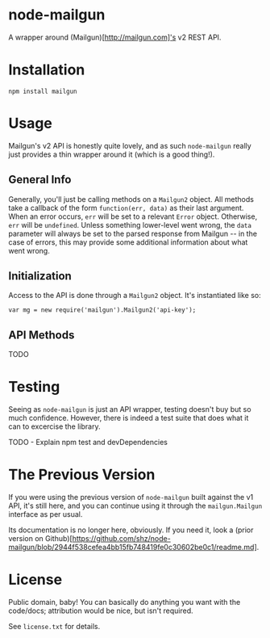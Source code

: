 # node-mailgun

A wrapper around (Mailgun)[http://mailgun.com]'s v2 REST API.

# Installation

    npm install mailgun

# Usage

Mailgun's v2 API is honestly quite lovely, and as such `node-mailgun`
really just provides a thin wrapper around it (which is a good thing!).

## General Info

Generally, you'll just be calling methods on a `Mailgun2` object.  All
methods take a callback of the form `function(err, data)` as their last
argument.  When an error occurs, `err` will be set to a relevant `Error`
object.  Otherwise, `err` will be `undefined`.  Unless something lower-level
went wrong, the `data` parameter will always be set to the parsed
response from Mailgun -- in the case of errors, this may provide some
additional information about what went wrong.

## Initialization

Access to the API is done through a `Mailgun2` object.  It's instantiated
like so:

    var mg = new require('mailgun').Mailgun2('api-key');

## API Methods

TODO

# Testing

Seeing as `node-mailgun` is just an API wrapper, testing doesn't buy but
so much confidence.  However, there is indeed a test suite that does
what it can to excercise the library.

TODO - Explain npm test and devDependencies

# The Previous Version

If you were using the previous version of `node-mailgun` built against
the v1 API, it's still here, and you can continue using it through the
`mailgun.Mailgun` interface as per usual.

Its documentation is no longer here, obviously.  If you need it, look
a (prior version on Github)[https://github.com/shz/node-mailgun/blob/2944f538cefea4bb15fb748419fe0c30602be0c1/readme.md].

# License

Public domain, baby!  You can basically do anything you want with the
code/docs; attribution would be nice, but isn't required.

See `license.txt` for details.
